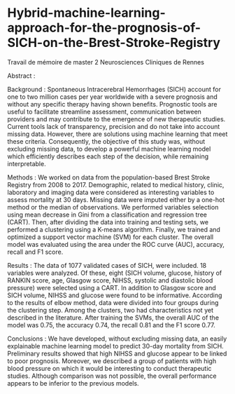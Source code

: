 # Hybrid-machine-learning-approach-for-the-prognosis-of-SICH-on-the-Brest-Stroke-Registry
Travail de mémoire de master 2 Neurosciences Cliniques de Rennes

Abstract :

Background : Spontaneous Intracerebral Hemorrhages (SICH) account for one to two million cases per year worldwide with a severe prognosis and without any specific therapy having shown benefits. Prognostic tools are useful to facilitate streamline assessment, communication between providers and may contribute to the emergence of new therapeutic studies. Current tools lack of transparency, precision and do not take into account missing data. However, there are solutions using machine learning that meet these criteria. Consequently, the objective of this study was, without excluding missing data, to develop a powerful machine learning model which efficiently describes each step of the decision, while remaining interpretable.

Methods : We worked on data from the population-based Brest Stroke Registry from 2008 to 2017. Demographic, related to medical history, clinic, laboratory and imaging data were considered as interesting variables to assess mortality at 30 days. Missing data were imputed either by a one-hot method or the median of observations. We performed variables selection using mean decrease in Gini from a classification and regression tree (CART). Then, after dividing the data into training and testing sets, we performed a clustering using a K-means algorithm. Finally, we trained and optimized a support vector machine (SVM) for each cluster. The overall model was evaluated using the area under the ROC curve (AUC), accuracy, recall and F1 score.

Results : The data of 1077 validated cases of SICH, were included. 18 variables were analyzed. Of these, eight (SICH volume, glucose, history of RANKIN score, age, Glasgow score, NIHSS, systolic and diastolic blood pressure) were selected using a CART. In addition to Glasgow score and SICH volume, NIHSS and glucose were found to be informative. According to the results of elbow method, data were divided into four groups during the clustering step. Among the clusters, two had characteristics not yet described in the literature. After training the SVMs, the overall AUC of the model was 0.75, the accuracy 0.74, the recall 0.81 and the F1 score 0.77.

Conclusions : We have developed, without excluding missing data, an easily explainable machine learning model to predict 30-day mortality from SICH. Preliminary results showed that high NIHSS and glucose appear to be linked to poor prognosis. Moreover, we described a group of patients with high blood pressure on which it would be interesting to conduct therapeutic studies. Although comparison was not possible, the overall performance appears to be inferior to the previous models.
